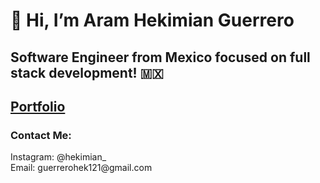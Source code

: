 <h1>👋 Hi, I’m Aram Hekimian Guerrero</h1>
<h2>Software Engineer from Mexico focused on full stack development! 🇲🇽</h2>
<h2><a target="_blank" href="https://portfolio2-0l9h.onrender.com">Portfolio</a></h2>
<h3>Contact Me:</h3>
Instagram: @hekimian_ <br>
Email: guerrerohek121@gmail.com

<!---
Hekimianz/Hekimianz is a ✨ special ✨ repository because its `README.md` (this file) appears on your GitHub profile.
You can click the Preview link to take a look at your changes.
--->
